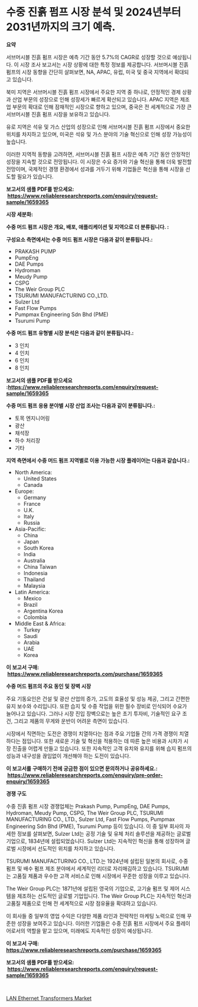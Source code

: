 <p><h1>수중 진흙 펌프 시장 분석 및 2024년부터 2031년까지의 크기 예측.</h1></p><p><strong>요약</strong></p>
<p><p>서브머시블 진흙 펌프 시장은 예측 기간 동안 5.7%의 CAGR로 성장할 것으로 예상됩니다. 이 시장 조사 보고서는 시장 상황에 대한 특정 정보를 제공합니다. 서브머시블 진흙 펌프의 시장 동향을 간단히 살펴보면, NA, APAC, 유럽, 미국 및 중국 지역에서 확대되고 있습니다.</p><p>북미 지역은 서브머시블 진흙 펌프 시장에서 주요한 지역 중 하나로, 안정적인 경제 상황과 산업 부문의 성장으로 인해 성장세가 빠르게 확산되고 있습니다. APAC 지역은 제조업 부문의 확대로 인해 잠재적인 시장으로 향하고 있으며, 중국은 전 세계적으로 가장 큰 서브머시블 진흙 펌프 시장을 보유하고 있습니다.</p><p>유로 지역은 석유 및 가스 산업의 성장으로 인해 서브머시블 진흙 펌프 시장에서 중요한 위치를 차지하고 있으며, 미국은 석유 및 가스 분야의 기술 혁신으로 인해 성장 가능성이 높습니다.</p><p>이러한 지역적 동향을 고려하면, 서브머시블 진흙 펌프 시장은 예측 기간 동안 안정적인 성장을 지속할 것으로 전망됩니다. 이 시장은 수요 증가와 기술 혁신을 통해 더욱 발전할 전망이며, 국제적인 경쟁 환경에서 성과를 거두기 위해 기업들은 혁신을 통해 시장을 선도할 필요가 있습니다.</p></p>
<p><strong>보고서의 샘플 PDF를 받으세요: &nbsp;<a href="https://www.reliableresearchreports.com/enquiry/request-sample/1659365">https://www.reliableresearchreports.com/enquiry/request-sample/1659365</a></strong></p>
<p><strong>시장 세분화:</strong></p>
<p><strong> 수중 머드 펌프 시장은 개요, 배포, 애플리케이션 및 지역으로 더 분류됩니다. :</strong></p>
<p><strong>구성요소 측면에서는 수중 머드 펌프 시장은 다음과 같이 분류됩니다.:</strong></p>
<p><ul><li>PRAKASH PUMP</li><li>PumpEng</li><li>DAE Pumps</li><li>Hydroman</li><li>Meudy Pump</li><li>CSPG</li><li>The Weir Group PLC</li><li>TSURUMI MANUFACTURING CO.,LTD.</li><li>Sulzer Ltd</li><li>Fast Flow Pumps</li><li>Pumpmax Engineering Sdn Bhd (PME)</li><li>Tsurumi Pump</li></ul></p>
<p><strong> 수중 머드 펌프 유형별 시장 분석은 다음과 같이 분류됩니다.:</strong></p>
<p><ul><li>3 인치</li><li>4 인치</li><li>6 인치</li><li>8 인치</li></ul></p>
<p><strong>보고서의 샘플 PDF를 받으세요 :<a href="https://www.reliableresearchreports.com/enquiry/request-sample/1659365">https://www.reliableresearchreports.com/enquiry/request-sample/1659365</a></strong></p>
<p><strong> 수중 머드 펌프 응용 분야별 시장 산업 조사는 다음과 같이 분류됩니다.:</strong></p>
<p><ul><li>토목 엔지니어링</li><li>광산</li><li>채석장</li><li>하수 처리장</li><li>기타</li></ul></p>
<p><strong>지역 측면에서 수중 머드 펌프 지역별로 이용 가능한 시장 플레이어는 다음과 같습니다.:</strong></p>
<p><ul>
    <li>
        North America:
        <ul>
            <li>United States</li>
            <li>Canada</li>
        </ul>
    </li>
    <li>
        Europe:
        <ul>
            <li>Germany</li>
            <li>France</li>
            <li>U.K.</li>
            <li>Italy</li>
            <li>Russia</li>
        </ul>
    </li>
    <li>
        Asia-Pacific:
        <ul>
            <li>China</li>
            <li>Japan</li>
            <li>South Korea</li>
            <li>India</li>
            <li>Australia</li>
            <li>China Taiwan</li>
            <li>Indonesia</li>
            <li>Thailand</li>
            <li>Malaysia</li>
        </ul>
    </li>
    <li>
        Latin America:
        <ul>
            <li>Mexico</li>
            <li>Brazil</li>
            <li>Argentina Korea</li>
            <li>Colombia</li>
        </ul>
    </li>
    <li>
        Middle East & Africa:
        <ul>
            <li>Turkey</li>
            <li>Saudi</li>
            <li>Arabia</li>
            <li>UAE</li>
            <li>Korea</li>
        </ul>
    </li>
    </ul></p>
<p><strong>이 보고서 구매: &nbsp;<a href="https://www.reliableresearchreports.com/purchase/1659365">https://www.reliableresearchreports.com/purchase/1659365</a></strong></p>
<p><strong>수중 머드 펌프의 주요 동인 및 장벽 시장</strong></p>
<p><p>주요 기동요인은 건설 및 광산 산업의 증가, 고도의 효율성 및 성능 제공, 그리고 간편한 유지 보수와 수리입니다. 또한 습지 및 수중 작업을 위한 필수 장비로 인식되어 수요가 늘어나고 있습니다. 그러나 시장 진입 장벽으로는 높은 초기 투자비, 기술적인 요구 조건, 그리고 제품의 무게와 운반이 어려운 측면이 있습니다.</p><p>시장에서 직면하는 도전은 경쟁이 치열하다는 점과 주요 기업들 간의 가격 경쟁이 치열하다는 점입니다. 또한 새로운 기술 및 혁신을 적용하는 데 따른 높은 비용과 시차가 시장 진출을 어렵게 만들고 있습니다. 또한 지속적인 고객 유치와 유지를 위해 습지 펌프의 성능과 내구성을 끊임없이 개선해야 하는 도전이 있습니다.</p></p>
<p><strong>이 보고서를 구매하기 전에 궁금한 점이 있으면 문의하거나 공유하세요.: &nbsp;<a href="https://www.reliableresearchreports.com/enquiry/pre-order-enquiry/1659365">https://www.reliableresearchreports.com/enquiry/pre-order-enquiry/1659365</a></strong></p>
<p><strong>경쟁 구도</strong></p>
<p><p>수중 진흙 펌프 시장 경쟁업체는 Prakash Pump, PumpEng, DAE Pumps, Hydroman, Meudy Pump, CSPG, The Weir Group PLC, TSURUMI MANUFACTURING CO., LTD., Sulzer Ltd, Fast Flow Pumps, Pumpmax Engineering Sdn Bhd (PME), Tsurumi Pump 등이 있습니다. 이 중 일부 회사의 자세한 정보를 살펴보면, Sulzer Ltd는 공정 기술 및 유체 처리 솔루션을 제공하는 글로벌 기업으로, 1834년에 설립되었습니다. Sulzer Ltd는 지속적인 혁신을 통해 성장하며 글로벌 시장에서 선도적인 위치를 차지하고 있습니다. </p><p>TSURUMI MANUFACTURING CO., LTD.는 1924년에 설립된 일본의 회사로, 수중 펌프 및 배수 펌프 제조 분야에서 세계적인 리더로 자리매김하고 있습니다. TSURUMI는 고품질 제품과 우수한 고객 서비스로 인해 시장에서 꾸준한 성장을 이루고 있습니다.</p><p>The Weir Group PLC는 1871년에 설립된 영국의 기업으로, 고기술 펌프 및 제어 시스템을 제조하는 선도적인 글로벌 기업입니다. The Weir Group PLC는 지속적인 혁신과 고품질 제품으로 인해 전 세계적으로 시장 점유율을 확대하고 있습니다.</p><p>이 회사들 중 일부의 영업 수익은 다양한 제품 라인과 전략적인 마케팅 노력으로 인해 꾸준한 성장을 보여주고 있습니다. 이러한 기업들은 수중 진흙 펌프 시장에서 주요 플레이어로서의 역할을 맡고 있으며, 미래에도 지속적인 성장이 예상됩니다.</p></p>
<p><strong>이 보고서 구매: &nbsp; <a href="https://www.reliableresearchreports.com/purchase/1659365">https://www.reliableresearchreports.com/purchase/1659365</a></strong></p>
<p><strong>보고서의 샘플 PDF를 받으세요: &nbsp;<a href="https://www.reliableresearchreports.com/enquiry/request-sample/1659365">https://www.reliableresearchreports.com/enquiry/request-sample/1659365</a></strong><strong></strong></p>
<p>&nbsp;</p>
<p><p><a href="https://github.com/timeliteaut/Market-Research-Report-List-2/blob/main/lan-ethernet-transformers-market.md">LAN Ethernet Transformers Market</a></p></p>